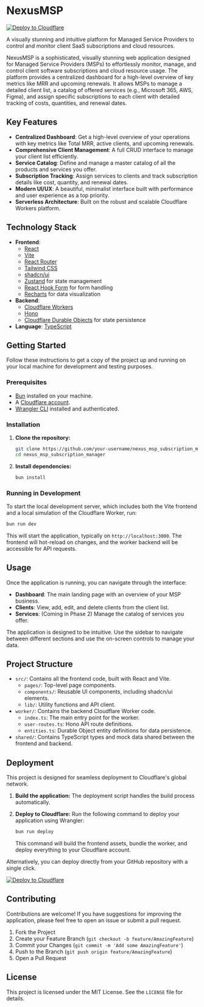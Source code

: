 # NexusMSP

[![Deploy to Cloudflare](https://deploy.workers.cloudflare.com/button)](https://deploy.workers.cloudflare.com/?url=https://github.com/alejandro-elbaz/msp-app-suscription)

A visually stunning and intuitive platform for Managed Service Providers to control and monitor client SaaS subscriptions and cloud resources.

NexusMSP is a sophisticated, visually stunning web application designed for Managed Service Providers (MSPs) to effortlessly monitor, manage, and control client software subscriptions and cloud resource usage. The platform provides a centralized dashboard for a high-level overview of key metrics like MRR and upcoming renewals. It allows MSPs to manage a detailed client list, a catalog of offered services (e.g., Microsoft 365, AWS, Figma), and assign specific subscriptions to each client with detailed tracking of costs, quantities, and renewal dates.

## Key Features

-   **Centralized Dashboard**: Get a high-level overview of your operations with key metrics like Total MRR, active clients, and upcoming renewals.
-   **Comprehensive Client Management**: A full CRUD interface to manage your client list efficiently.
-   **Service Catalog**: Define and manage a master catalog of all the products and services you offer.
-   **Subscription Tracking**: Assign services to clients and track subscription details like cost, quantity, and renewal dates.
-   **Modern UI/UX**: A beautiful, minimalist interface built with performance and user experience as a top priority.
-   **Serverless Architecture**: Built on the robust and scalable Cloudflare Workers platform.

## Technology Stack

-   **Frontend**:
    -   [React](https://react.dev/)
    -   [Vite](https://vitejs.dev/)
    -   [React Router](https://reactrouter.com/)
    -   [Tailwind CSS](https://tailwindcss.com/)
    -   [shadcn/ui](https://ui.shadcn.com/)
    -   [Zustand](https://zustand-demo.pmnd.rs/) for state management
    -   [React Hook Form](https://react-hook-form.com/) for form handling
    -   [Recharts](https://recharts.org/) for data visualization
-   **Backend**:
    -   [Cloudflare Workers](https://workers.cloudflare.com/)
    -   [Hono](https://hono.dev/)
    -   [Cloudflare Durable Objects](https://developers.cloudflare.com/durable-objects/) for state persistence
-   **Language**: [TypeScript](https://www.typescriptlang.org/)

## Getting Started

Follow these instructions to get a copy of the project up and running on your local machine for development and testing purposes.

### Prerequisites

-   [Bun](https://bun.sh/) installed on your machine.
-   A [Cloudflare account](https://dash.cloudflare.com/sign-up).
-   [Wrangler CLI](https://developers.cloudflare.com/workers/wrangler/install-and-update/) installed and authenticated.

### Installation

1.  **Clone the repository:**
    ```sh
    git clone https://github.com/your-username/nexus_msp_subscription_manager.git
    cd nexus_msp_subscription_manager
    ```

2.  **Install dependencies:**
    ```sh
    bun install
    ```

### Running in Development

To start the local development server, which includes both the Vite frontend and a local simulation of the Cloudflare Worker, run:

```sh
bun run dev
```

This will start the application, typically on `http://localhost:3000`. The frontend will hot-reload on changes, and the worker backend will be accessible for API requests.

## Usage

Once the application is running, you can navigate through the interface:

-   **Dashboard**: The main landing page with an overview of your MSP business.
-   **Clients**: View, add, edit, and delete clients from the client list.
-   **Services**: (Coming in Phase 2) Manage the catalog of services you offer.

The application is designed to be intuitive. Use the sidebar to navigate between different sections and use the on-screen controls to manage your data.

## Project Structure

-   `src/`: Contains all the frontend code, built with React and Vite.
    -   `pages/`: Top-level page components.
    -   `components/`: Reusable UI components, including shadcn/ui elements.
    -   `lib/`: Utility functions and API client.
-   `worker/`: Contains the backend Cloudflare Worker code.
    -   `index.ts`: The main entry point for the worker.
    -   `user-routes.ts`: Hono API route definitions.
    -   `entities.ts`: Durable Object entity definitions for data persistence.
-   `shared/`: Contains TypeScript types and mock data shared between the frontend and backend.

## Deployment

This project is designed for seamless deployment to Cloudflare's global network.

1.  **Build the application:**
    The deployment script handles the build process automatically.

2.  **Deploy to Cloudflare:**
    Run the following command to deploy your application using Wrangler:
    ```sh
    bun run deploy
    ```
    This command will build the frontend assets, bundle the worker, and deploy everything to your Cloudflare account.

Alternatively, you can deploy directly from your GitHub repository with a single click.

[![Deploy to Cloudflare](https://deploy.workers.cloudflare.com/button)](https://deploy.workers.cloudflare.com/?url=https://github.com/alejandro-elbaz/msp-app-suscription)

## Contributing

Contributions are welcome! If you have suggestions for improving the application, please feel free to open an issue or submit a pull request.

1.  Fork the Project
2.  Create your Feature Branch (`git checkout -b feature/AmazingFeature`)
3.  Commit your Changes (`git commit -m 'Add some AmazingFeature'`)
4.  Push to the Branch (`git push origin feature/AmazingFeature`)
5.  Open a Pull Request

## License

This project is licensed under the MIT License. See the `LICENSE` file for details.